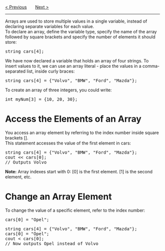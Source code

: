 <a href="/BreakAndContinue.md">&lt; Previous</a>
&nbsp;&nbsp;&nbsp;&nbsp;&nbsp;
<a href="/Arrays/Loops.md">Next &gt;</a>
<hr>
Arrays are used to store multiple values in a single variable, instead of declaring separate variables for each value.
<br>
To declare an array, define the variable type, specify the name of the array followed by square brackets and specify the number of elements it should store:
<pre>string cars[4];</pre>
We have now declared a variable that holds an array of four strings. To insert values to it, we can use an array literal - place the values in a comma-separated list, inside curly braces:
<pre>string cars[4] = {"Volvo", "BMW", "Ford", "Mazda"};</pre>
To create an array of three integers, you could write:
<pre>int myNum[3] = {10, 20, 30};</pre>
<h1>Access the Elements of an Array</h1>
You access an array element by referring to the index number inside square brackets [].
<br>
This statement accesses the value of the first element in cars:
<pre>
string cars[4] = {"Volvo", "BMW", "Ford", "Mazda"};
cout << cars[0];
// Outputs Volvo
</pre>
<b>Note:</b> Array indexes start with 0: [0] is the first element. [1] is the second element, etc.
<h1>Change an Array Element</h1>
To change the value of a specific element, refer to the index number:
<pre>cars[0] = "Opel";</pre>
<pre>
string cars[4] = {"Volvo", "BMW", "Ford", "Mazda"};
cars[0] = "Opel";
cout &lt; cars[0];
// Now outputs Opel instead of Volvo
</pre>
